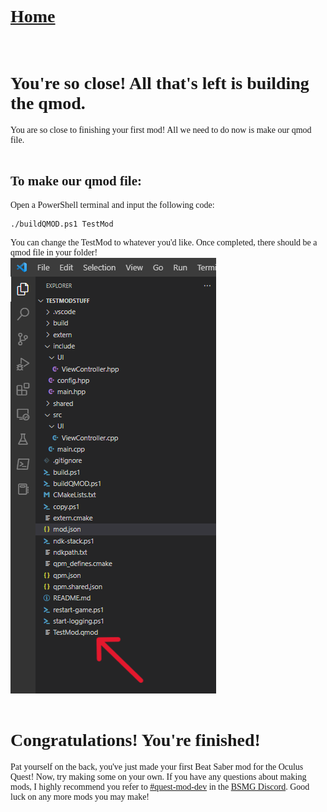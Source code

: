 # [Home](https://cgray1234.github.io/index)  
<br/>

<style>
    * {
        font-family: "Teko";
        src: url(teko-medium.otf);
    }
</style>

# You're so close! All that's left is building the qmod.
You are so close to finishing your first mod! All we need to do now is make our qmod file.  
<br/>

## To make our qmod file:
Open a PowerShell terminal and input the following code:
```
./buildQMOD.ps1 TestMod
```  
You can change the TestMod to whatever you'd like. Once completed, there should be a qmod file in your folder!  
![](/images/finished-qmod.png)  
<br/>

# Congratulations! You're finished!
Pat yourself on the back, you've just made your first Beat Saber mod for the Oculus Quest! Now, try making some on your own. If you have any questions about making mods, I highly recommend you refer to [#quest-mod-dev](https://discord.com/channels/441805394323439646/583108561396170837) in the [BSMG Discord](https://discord.gg/beatsabermods). Good luck on any more mods you may make!
